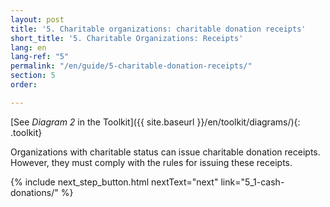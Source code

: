 ```yaml
---
layout: post
title: '5. Charitable organizations: charitable donation receipts'
short_title: '5. Charitable Organizations: Receipts'
lang: en
lang-ref: "5"
permalink: "/en/guide/5-charitable-donation-receipts/"
section: 5
order: 

---
```

[See _Diagram 2_ in the Toolkit]({{ site.baseurl }}/en/toolkit/diagrams/){: .toolkit}

Organizations with charitable status can issue charitable donation receipts. However, they must comply with the rules for issuing these receipts.

{% include next_step_button.html nextText="next" link="5_1-cash-donations/" %}